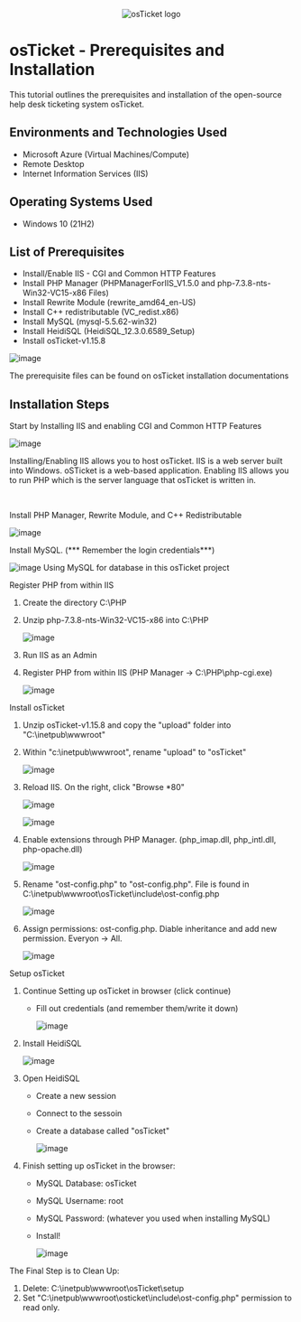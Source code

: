 <p align="center">
<img src="https://i.imgur.com/Clzj7Xs.png" alt="osTicket logo"/>
</p>

<h1>osTicket - Prerequisites and Installation</h1>
This tutorial outlines the prerequisites and installation of the open-source help desk ticketing system osTicket.<br />


<h2>Environments and Technologies Used</h2>

- Microsoft Azure (Virtual Machines/Compute)
- Remote Desktop
- Internet Information Services (IIS)

<h2>Operating Systems Used </h2>

- Windows 10</b> (21H2)

<h2>List of Prerequisites</h2>

- Install/Enable IIS - CGI and Common HTTP Features 
- Install PHP Manager (PHPManagerForIIS_V1.5.0 and php-7.3.8-nts-Win32-VC15-x86 Files) 
- Install Rewrite Module (rewrite_amd64_en-US)
- Install C++ redistributable (VC_redist.x86)
- Install MySQL (mysql-5.5.62-win32)
- Install HeidiSQL (HeidiSQL_12.3.0.6589_Setup)
- Install osTicket-v1.15.8

![image](https://github.com/user-attachments/assets/5da7e2b8-594b-4e5a-a93e-7c1895c7a7e7)

The prerequisite files can be found on osTicket installation documentations

<h2>Installation Steps</h2>

Start by Installing IIS and enabling CGI and Common HTTP Features
<p>
  
![image](https://github.com/user-attachments/assets/6dedf93b-e6e6-46d8-bebc-f79d36ff9ec4)

</p>
<p>
Installing/Enabling IIS allows you to host osTicket. IIS is a web server built into Windows. oSTicket is a web-based application. Enabling IIS allows you to run PHP which is the server language that osTicket is written in. </p>
<br />

Install PHP Manager, Rewrite Module, and C++ Redistributable

![image](https://github.com/user-attachments/assets/93bb27d3-f6b4-4210-9b2d-fefcbf67f9e2)


Install MySQL. (*** Remember the login credentials***)

![image](https://github.com/user-attachments/assets/60967c23-9990-488a-99a7-c3cf4adcee02)
Using MySQL for database in this osTicket project


Register PHP from within IIS
  1. Create the directory C:\PHP
  2. Unzip php-7.3.8-nts-Win32-VC15-x86 into C:\PHP

     ![image](https://github.com/user-attachments/assets/53b4575c-e9e0-422d-8372-1fc26031587a)


  4. Run IIS as an Admin
  5. Register PHP from within IIS (PHP Manager -> C:\PHP\php-cgi.exe)

     ![image](https://github.com/user-attachments/assets/ef76fe41-3e6e-49da-9207-377f810f93d5)


Install osTicket
  1. Unzip osTicket-v1.15.8 and copy the "upload" folder into "C:\inetpub\wwwroot"
  2. Within "c:\inetpub\wwwroot", rename "upload" to "osTicket"
     
     ![image](https://github.com/user-attachments/assets/f502ba12-f049-40ad-bca8-be24ce496feb)

  4. Reload IIS. On the right, click "Browse *80"
     
     ![image](https://github.com/user-attachments/assets/b052fe5e-865e-40ee-bb05-1b9245d0d0c7)

     ![image](https://github.com/user-attachments/assets/61c22b67-86dd-4b85-b0c5-bc90e80a5ede)

  6. Enable extensions through PHP Manager. (php_imap.dll, php_intl.dll, php-opache.dll)
     
     ![image](https://github.com/user-attachments/assets/5fce2a8c-d8be-4d6d-917b-ac449a0cee8c)

  8. Rename "ost-config.php" to "ost-config.php". File is found in C:\inetpub\wwwroot\osTicket\include\ost-config.php
     
     ![image](https://github.com/user-attachments/assets/bf021062-8bc1-486c-b582-e4248f3dfe70)

  10. Assign permissions: ost-config.php. Diable inheritance and add new permission. Everyon -> All.

      ![image](https://github.com/user-attachments/assets/e28b9088-0f34-4d6c-8194-2baee3144c6a)
      
Setup osTicket
  1. Continue Setting up osTicket in browser (click continue)
     - Fill out credentials (and remember them/write it down)
       
       ![image](https://github.com/user-attachments/assets/b34cc90c-3ddd-4723-816e-5e101084db60)

  2. Install HeidiSQL

     ![image](https://github.com/user-attachments/assets/84043978-e059-4003-ab99-64808550374c)

  4. Open HeidiSQL
     - Create a new session
     - Connect to the sessoin
     - Create a database called "osTicket"
       
       ![image](https://github.com/user-attachments/assets/359f0ad8-cda2-435d-b56e-2b4a722725e6)

  5. Finish setting up osTicket in the browser:
     - MySQL Database: osTicket
     - MySQL Username: root
     - MySQL Password: (whatever you used when installing MySQL)
     - Install!
       
       ![image](https://github.com/user-attachments/assets/2c104074-9fcd-4ce2-9174-1616be684e79)

The Final Step is to Clean Up:
  1. Delete: C:\inetpub\wwwroot\osTicket\setup
  2. Set "C:\inetpub\wwwroot\osticket\include\ost-config.php" permission to read only. 

<br />

